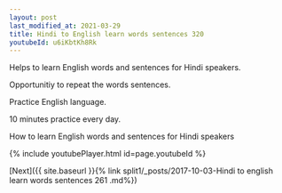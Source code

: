 ```yaml
---
layout: post
last_modified_at: 2021-03-29
title: Hindi to English learn words sentences 320 
youtubeId: u6iKbtKh8Rk
---
```

 
 
Helps to learn English words and sentences for Hindi speakers.

Opportunitiy to repeat the words sentences. 

Practice English language. 
 
10 minutes practice every day. 
 
How to learn English words and sentences for Hindi speakers 
 
{% include youtubePlayer.html id=page.youtubeId %}
 
 
[Next]({{ site.baseurl }}{% link  split1/_posts/2017-10-03-Hindi to english learn words sentences 261 .md%})
 
